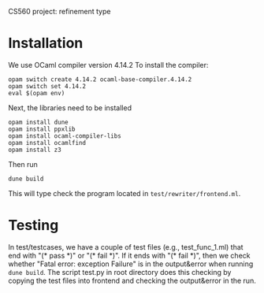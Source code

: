 CS560 project: refinement type

# Installation
We use OCaml compiler version 4.14.2
To install the compiler:

```
opam switch create 4.14.2 ocaml-base-compiler.4.14.2
opam switch set 4.14.2
eval $(opam env)
```

Next, the libraries need to be installed 
```
opam install dune
opam install ppxlib
opam install ocaml-compiler-libs
opam install ocamlfind
opam install z3
```

Then run
```
dune build
```

This will type check the program located in `test/rewriter/frontend.ml`.

# Testing

In test/testcases, we have a couple of test files (e.g., test_func_1.ml) that end with "(\* pass \*)" or "(\* fail \*)". If it ends with "(\* fail \*)", then we check whether "Fatal error: exception Failure" is in the output&error when running `dune build`. The script test.py in root directory does this checking by copying the test files into frontend and checking the output&error in the run.
